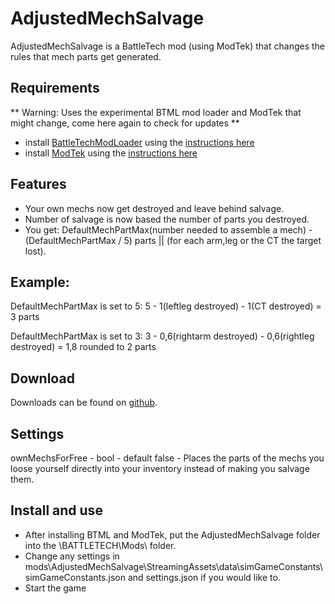 # AdjustedMechSalvage
AdjustedMechSalvage is a BattleTech mod (using ModTek) that changes the rules that mech parts get generated.

## Requirements
** Warning: Uses the experimental BTML mod loader and ModTek that might change, come here again to check for updates **

* install [BattleTechModLoader](https://github.com/Mpstark/BattleTechModLoader/releases) using the [instructions here](https://github.com/Mpstark/BattleTechModLoader)
* install [ModTek](https://github.com/Mpstark/ModTek/releases) using the [instructions here](https://github.com/Mpstark/ModTek)

## Features
- Your own mechs now get destroyed and leave behind salvage.
- Number of salvage is now based the number of parts you destroyed.
- You get: DefaultMechPartMax(number needed to assemble a mech) - (DefaultMechPartMax / 5) parts || (for each arm,leg or the CT the target lost).

## Example: 
DefaultMechPartMax is set to 5:
5 - 1(leftleg destroyed) - 1(CT destroyed) = 3 parts

DefaultMechPartMax is set to 3:
3 - 0,6(rightarm destroyed) - 0,6(rightleg destroyed) = 1,8 rounded to 2 parts

## Download
Downloads can be found on [github](https://github.com/Morphyum/AdjustedMechSalvage/releases).
    
## Settings
ownMechsForFree - bool - default false - Places the parts of the mechs you loose yourself directly into your inventory instead of making you salvage them.
    
## Install and use
- After installing BTML and ModTek, put the AdjustedMechSalvage folder into the \BATTLETECH\Mods\ folder.
- Change any settings in mods\AdjustedMechSalvage\StreamingAssets\data\simGameConstants\simGameConstants.json and settings.json if you would like to.
- Start the game
